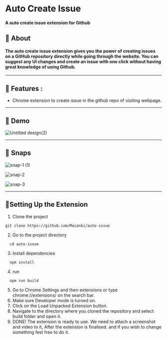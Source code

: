 # Auto Create Issue

#### A auto create issue extension for Github

## 📖 About

#### The auto create issue extension gives you the power of creating issues on a GitHub repository directly while going through the website. You can suggest any UI changes and create an issue with one click without having great knowledge of using Github.
---
## 🚀 Features :

- Chrome extension to create issue in the github repo of visiting webpage.
---

## 🎥 Demo
![Untitled design(2)](https://user-images.githubusercontent.com/28630412/167315626-86457f9d-438b-4c79-a534-5a078d6d89b0.gif)

---


## 📸 Snaps
![snap-1 (1)](https://user-images.githubusercontent.com/28630412/167314953-20e7014a-2a4e-4baf-b647-c1318257ea49.png)


![snap-2](https://user-images.githubusercontent.com/28630412/167315003-4ed3a893-15c9-45a1-8652-72660921fda2.png)


![snap-3](https://user-images.githubusercontent.com/28630412/167315120-954307b8-9863-4aa3-8bd8-0c950600cefb.JPG)

---

## 🔌Setting Up the Extension

1. Clone the project

  ```
  git clone https://github.com/Maianki/auto-issue
  ```


2. Go to the project directory

```
  cd auto-issue
```

3. Install dependencies
```
  npm install
```

4. run
```
  npm run build
```

5. Go to Chrome Settings and then extensions or type chrome://extensions/ on the search bar.
6. Make sure Developer mode is turned on.
7. Click on the Load Unpacked Extension button.
8. Navigate to the directory where you cloned the repository and select build folder and open it.
9. DONE! The extension is ready to use.
We need to attach a screenshot and video to it, After the extension is finalised.
and if you wish to change something feel free to do it.